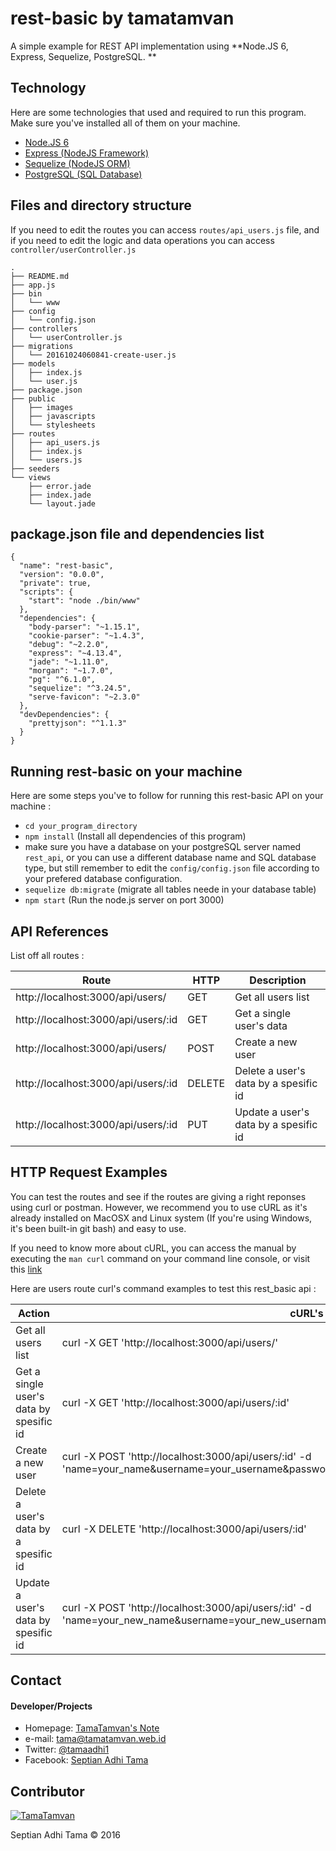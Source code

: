 # rest-basic by tamatamvan
A simple example for REST API implementation using **Node.JS 6, Express, Sequelize, PostgreSQL. **


## Technology
Here are some technologies that used and required to run this program. Make sure you've installed all of them on your machine.
* [Node.JS 6](https://nodejs.org/)
* [Express (NodeJS Framework)](http://expressjs.com/)
* [Sequelize (NodeJS ORM)](http://docs.sequelizejs.com/en/v3/)
* [PostgreSQL (SQL Database)](https://www.postgresql.org/)

## Files and directory structure

If you need to edit the routes you can access  `routes/api_users.js` file, and if you need to edit the logic and data operations you can access `controller/userController.js`
```
.
├── README.md
├── app.js
├── bin
│   └── www
├── config
│   └── config.json
├── controllers
│   └── userController.js
├── migrations
│   └── 20161024060841-create-user.js
├── models
│   ├── index.js
│   └── user.js
├── package.json
├── public
│   ├── images
│   ├── javascripts
│   └── stylesheets
├── routes
│   ├── api_users.js
│   ├── index.js
│   └── users.js
├── seeders
└── views
    ├── error.jade
    ├── index.jade
    └── layout.jade
```


## package.json file and dependencies list

```
{
  "name": "rest-basic",
  "version": "0.0.0",
  "private": true,
  "scripts": {
    "start": "node ./bin/www"
  },
  "dependencies": {
    "body-parser": "~1.15.1",
    "cookie-parser": "~1.4.3",
    "debug": "~2.2.0",
    "express": "~4.13.4",
    "jade": "~1.11.0",
    "morgan": "~1.7.0",
    "pg": "^6.1.0",
    "sequelize": "^3.24.5",
    "serve-favicon": "~2.3.0"
  },
  "devDependencies": {
    "prettyjson": "^1.1.3"
  }
}
```

## Running rest-basic on your machine
Here are some steps you've to follow for running this rest-basic API on your machine :
* `cd your_program_directory`
* `npm install` (Install all dependencies of this program)
* make sure you have a database on your postgreSQL server named `rest_api`, or you can use a different database name and SQL database type, but still remember to edit the `config/config.json` file according to your prefered database configuration.
* `sequelize db:migrate` (migrate all tables neede in your database table)
* `npm start` (Run the node.js server on port 3000)

## API References

List off all routes :

|  Route | HTTP | Description |
|--------|------|-------------|
|http://localhost:3000/api/users/ | GET | Get all users list|
|http://localhost:3000/api/users/:id | GET | Get a single user's data|
|http://localhost:3000/api/users/ | POST | Create a new user|
|http://localhost:3000/api/users/:id | DELETE | Delete a user's data by a spesific id|
|http://localhost:3000/api/users/:id | PUT | Update a user's data by a spesific id|

## HTTP Request Examples

You can test the routes and see if the routes are giving a right reponses using curl or postman. However, we recommend you to use cURL as it's already installed on MacOSX and Linux system (If you're using Windows, it's been built-in git bash) and easy to use.

If you need to know more about cURL, you can access the manual by executing the `man curl` command on your command line console, or visit this [link](https://curl.haxx.se/docs/)

Here are users route curl's command examples to test this rest_basic api :

| Action | cURL's Command |
|--------|----------------|
| Get all users list | curl -X GET 'http://localhost:3000/api/users/' |
| Get a single user's data by spesific id | curl -X GET 'http://localhost:3000/api/users/:id' |
| Create a new user | curl -X POST 'http://localhost:3000/api/users/:id' -d 'name=your_name&username=your_username&password=your_password&email=your_email' |
| Delete a user's data by a spesific id | curl -X DELETE 'http://localhost:3000/api/users/:id' |
| Update a user's data by spesific id | curl -X POST 'http://localhost:3000/api/users/:id' -d 'name=your_new_name&username=your_new_username&password=your_new_password&email=your_new_email' |


## Contact
#### Developer/Projects
* Homepage: [TamaTamvan's Note](https://tamatamvan.web.id)
* e-mail: tama@tamatamvan.web.id
* Twitter: [@tamaadhi1](https://twitter.com/tamaadhi1 "tamaadhi1 on twitter")
* Facebook: [Septian Adhi Tama](https://facebook.com/light.akira21 "Septian Adhi Tama on Facebook")

## Contributor

[![TamaTamvan](https://tamatamvan.web.id/wp-content/uploads/2016/04/bner-e1463908127607.png)](https://tamatamvan.web.id)

Septian Adhi Tama &copy; 2016
